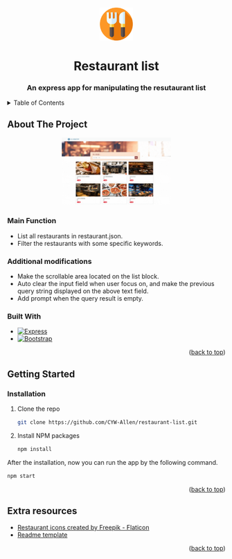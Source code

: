 <a name="readme-top"></a>

<!-- PROJECT LOGO -->
<div align="center">
  <a href="https://github.com/CYW-Allen/restaurant-list">
    <img src="public/img/restaurant_list-logo.png" alt="Logo" style="width: 15%">
  </a>

  <h1 align="center">Restaurant list</h1>
  <h3 align="center">An express app for manipulating the resutaurant list</h3>
</div>



<!-- TABLE OF CONTENTS -->
<details>
  <summary>Table of Contents</summary>
  <ol>
    <li>
      <a href="#about-the-project">About The Project</a>
      <ul>
        <li><a href="#main-function">Main Function</a></li>
        <li><a href="#additional-modifications">Additional Modifications</a></li>
        <li><a href="#built-with">Built With</a></li>
      </ul>
    </li>
    <li>
      <a href="#getting-started">Getting Started</a>
    </li>
    <li><a href="#extra-resources">Extra resources</a></li>
  </ol>
</details>



<!-- ABOUT THE PROJECT -->
## About The Project

<div align="center">
  <img src="public/img/restaurant_list-demo.gif" alt="project demo" style="width: 50%">
</div>

### Main Function
* List all restaurants in restaurant.json.
* Filter the restaurants with some specific keywords.

### Additional modifications
* Make the scrollable area located on the list block.
* Auto clear the input field when user focus on, and make the previous query string displayed on the above text field.
* Add prompt when the query result is empty.

### Built With

* [![Express][Express.js]][Express-url]
* [![Bootstrap][Bootstrap.com]][Bootstrap-url]

<p align="right">(<a href="#readme-top">back to top</a>)</p>



<!-- GETTING STARTED -->
## Getting Started

### Installation

1. Clone the repo
   ```sh
   git clone https://github.com/CYW-Allen/restaurant-list.git
   ```
2. Install NPM packages
   ```sh
   npm install
   ```

After the installation, now you can run the app by the following command.
  ```sh
  npm start
  ```

<p align="right">(<a href="#readme-top">back to top</a>)</p>


<!-- Resources -->
## Extra resources

* <a href="https://www.flaticon.com/free-icons/restaurant" title="restaurant icons">Restaurant icons created by Freepik - Flaticon</a>
* <a href="https://github.com/othneildrew/Best-README-Template/blob/master/BLANK_README.md" title="readme template">Readme template</a>

<p align="right">(<a href="#readme-top">back to top</a>)</p>



<!-- MARKDOWN LINKS & IMAGES -->
<!-- https://www.markdownguide.org/basic-syntax/#reference-style-links -->
[Express.js]: https://img.shields.io/badge/Express.js-rgb(194%2C%20234%2C%20255)?style=for-the-badge&logo=nodedotjs&logoColor=green
[Express-url]: https://expressjs.com/
[Bootstrap.com]: https://img.shields.io/badge/Bootstrap-563D7C?style=for-the-badge&logo=bootstrap&logoColor=white
[Bootstrap-url]: https://getbootstrap.com
